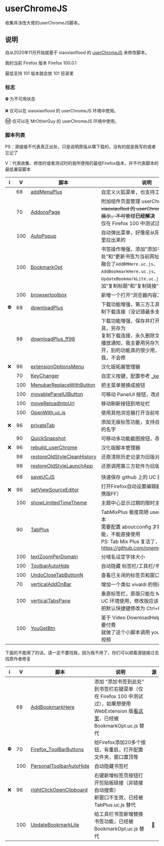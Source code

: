 # userChromeJS

收集并涂改大佬的userChromeJS脚本。

## 说明
自从2020年11月开始就基于 xiaoxiaoflood 的 [userChromeJS](https://github.com/xiaoxiaoflood/firefox-scripts/) 来修改脚本。

我的当前 Firefox 版本 Firefox 100.0.1

最低支持 101 版本就会放 101 目录里

### 标志

⛔ 为不可用状态

❌ 仅可以在 xiaoxiaoflood 的 userChromeJS 环境中使用。

Ⓜ️ 仅可以在 MrOtherGuy 的 userChromeJS 环境中使用。

### 脚本列表

PS：源链接不代表真正出处，只是说明原版从哪下载的，没有的就是我写的或者忘记了

V：代表收集、修改时或者测试时的我所使用的最低Firefox版本，并不代表脚本的最低兼容脚本

| ℹ️    | V    | 脚本                                                         | 说明                                                         | 源                                                           |
| ---- | ---- | ------------------------------------------------------------ | ------------------------------------------------------------ | ------------------------------------------------------------ |
|      | 68   | [addMenuPlus](addMenuPlus)                                   | 自定义火狐菜单，也支持工具按钮移动                           | [📃](https://github.com/ywzhaiqi/userChromeJS/tree/master/addmenuPlus) |
|      | 70   | [AddonsPage](AddonsPage_fx72.uc.js)                          | 附加组件页面管理 userChromeJS 脚本<br />~~xiaoxiaoflod 的 userChromeJS 环境仅可展示，不可管理~~**已经解决**<br />仅在 Firefox 100 中测试过 | [📃](https://u6.getuploader.com/script/download/2051)         |
|      | 100  | [AutoPopup](AutoPopup.uc.js)                                 | 自动弹出菜单，好像是从阳光盒子定制版里拉出来的               |                                                              |
|      | 100  | [BookmarkOpt](BookmarkOpt.uc.js)                             | 书签操作增强，添加”添加书签到此处“和“更新书签为当前网址“<br />融合了`AddBMHere.uc.js`、`AddBookmarkHere.uc.js`、`UpdateBookmarkLite.uc.js`侧边栏添加“复制标题”和“复制链接” |                                                              |
|      | 100  | [browsertoolbox](browsertoolbox.uc.js)                       | 新增一个打开“浏览器内容工具箱”的按钮                         | [📃](https://github.com/Endor8/userChrome.js/blob/master/Firefox-96/browsertoolbox.uc.js) |
| ⛔    | 68   | [downloadPlus](68/downloadPlus.uc.js)                        | 下载功能增强，第三方工具，另存为，复制下载连接（没记错最多支持到73）。 |                                                              |
|      | 98   | [downloadPlus_ff98](downloadPlus/downloadPlus_ff98.uc.js)    | 下载功能增强，保存并打开，第三方工具，另存为<br />复制下载连接，永久删除文件，下载完成播放通知，我主要用另存为和保存并打开，别的功能真的很少用，有问题也别找我，不会修 |                                                              |
| ❌    | 96   | [extensionOptionsMenu](extensionOptionsMenu.uc.js)           | 汉化版拓展管理器                                             | [📃](https://github.com/xiaoxiaoflood/firefox-scripts/blob/master/chrome/extensionOptionsMenu.uc.js) |
|      | 70   | [KeyChanger](KeyChanger/KeyChanger.uc.js)                    | 自定义按键，配置参考 [_keychanger.js](KeyChanger/_keychanger.js) | [📃](https://github.com/Griever/userChromeJS/blob/master/KeyChanger/KeyChanger.uc.js) |
|      | 100  | [MenubarReplaceWithButton](MenubarReplaceWithButton.uc.js)   | 把主菜单替换成按钮                                           | [📃](https://u6.getuploader.com/script/download/2051)         |
|      | 100  | [movablePanelUIButton](movablePanelUIButton.uc.js)           | 可移动 PanelUI 按钮，改成可热插拔了                          | [📃](https://bbs.kafan.cn/thread-2231475-1-1.html)            |
|      | 100  | [moveReloadIntoUrl](moveReloadIntoUrl.uc.js)                 | 移动刷新按钮到地址栏                                         |                                                              |
|      | 100  | [OpenWith.uc.js](OpenWith.uc.js)                             | 使用其他浏览器打开当前地址                                   | [📃](https://bbs.kafan.cn/thread-2114879-1-1.html)            |
| ❌    | 96   | [privateTab](privateTab.uc.js)                               | 添加无痕标签功能，支持自定义无痕身份的名字                   | [📃](https://github.com/xiaoxiaoflood/firefox-scripts/blob/master/chrome/privateTab.uc.js) |
|      | 90   | [QuickSnapshot](QuickSnapshot_Mod.uc.js)                     | 可移动多功能截图按钮，改成可热插拔了                         | [📃](https://github.com/runningcheese/RunningCheese-Firefox/blob/master/userChrome.js/QuickSnapshot.uc.js) |
| ❌    | 96   | [rebuild_userChrome](rebuild_userChrome.uc.js)               | 汉化版脚本管理器                                             | [📃]()                                                        |
|      | 98   | [restoreOldStyleCleanHistory](restoreOldStyleCleanHistory.uc.js) | 还原清除历史记录为旧版对话框                                 |                                                              |
|      | 98   | [restoreOldStyleLaunchApp](restoreOldStyleLaunchApplication.uc.js) | 还原调用第三方软件为旧版对话框                               | [📃](https://bbs.kafan.cn/thread-2231355-1-1.html)            |
|      |      |                                                              |                                                              |                                                              |
|      | 68   | [saveUCJS](saveUCJS.uc.js)                                   | 快速保存 github 上的 UC 脚本                                 |                                                              |
| ❌    | 96   | [setViewSourceEditor](setViewSourceEditor.uc.js)             | 打开Firefox自动设置编辑器路径（用于便携版FF）                |                                                              |
|      | 100  | [showLimitedTimeTheme](showLimitedTimeTheme.uc.js)           | 主题中心显示过期的限时主题                                   | [📃](https://bbs.kafan.cn/thread-2234549-1-1.html)            |
|      | 90   | [TabPlus](TabPlus.uc.js)                                     | TabMixPlus 极度简陋 userChromeJS 版本<br />需要配置 about:config 才能启用响应功能，不能直接使用<br />PS: Tab Mix Plus 复活了，支持 FF78+ https://github.com/onemen/TabMixPlus | [📃](https://github.com/runningcheese/RunningCheese-Firefox/blob/master/userChrome.js/Tabplus.uc.js) |
|      | 100  | [textZoomPerDomain](textZoomPerDomain_e10s.uc.js)            | 分域名设定字体大小                                           | [📃](https://github.com/alice0775/userChrome.js/blob/master/100/textZoomPerDomain_e10s.uc.js) |
|      | 100  | [ToolbarAutoHide](ToolbarAutoHide.uc.js)                     | 自动隐藏 标签栏/工具栏/书签栏                                | [📃](https://u6.getuploader.com/script/download/2061)         |
|      | 100  | [UndoCloseTabButtonN](UndoCloseTabButtonN.uc.js)             | 查看已关闭的标签页和窗口                                     | [📃](https://u6.getuploader.com/script/download/2043)         |
|      | 70   | [verticalAddOnBar](verticalAddOnBar.uc.js)                   | 增加一个类似 vivaldi 的侧边工具栏                            |                                                              |
|      | 100  | [verticalTabsPane](verticalTabsPane.uc.js)                   | 垂直标签栏，原版只能在 MrOtherGuy 的 UC 环境使用，修改版应该通用了，并且把默认快捷键修改为 Ctrl+F1 了 | [📃](https://github.com/aminomancer/uc.css.js/blob/master/JS/verticalTabsPane.uc.js) |
|      | 100  | [YouGetBtn](YouGetBtn.uc.js)                                 | 鉴于 Video DownloadHelper 下载高清需要付费<br />就做了这个小脚本调用 you-get.exe 下载视频 |                                                              |

下面的不能用了的话，请一定不要找我，因为我不用了，你们可以顺着源链接过去找原作者修复

| ℹ️    | V    | 脚本                                                        | 说明                                                         | 源                                                |
| ---- | ---- | ----------------------------------------------------------- | ------------------------------------------------------------ | ------------------------------------------------- |
|      | 68   | [AddBookmarkHere](68/AddBookmarkHere.uc.js)                 | 添加 "添加书签到此处" 到书签栏右键菜单（仅在 Firefox 100 中测试过），如果想使用 WebExtension 版[看这里](https://github.com/benzBrake/FirefoxCustomize/tree/master/extensions/addbookmarkhere)，已经被 BookmarkOpt.uc.js 替代 |                                                   |
| ⛔    | 70   | [Firefox_ToolBarButtons](70/Firefox_ToolBarButtons.uc.js)   | 给Firefox添加20多个按钮，有重启，打开配置文件夹，窗口置顶等  |                                                   |
|      | 100  | [PersonalToolbarAutoHide](90/PersonalToolbarAutoHide.uc.js) | 自动隐藏书签栏                                               |                                                   |
| ❌    | 96   | [rightClickOpenClipboard](90/rightClickOpenClipboard.uc.js) | 右键新增标签页按钮打开剪贴板链接（非链接自动搜索）<br />新窗口不生效，已经被 TabPlus.uc.js 替代 |                                                   |
|      | 100  | [UpdateBookmarkLite](90/UpdateBookmarkLite.uc.js)           | 给工具栏书签新增替换书签功能，已经被 BookmarkOpt.uc.js 替代  | [📃](https://bbs.kafan.cn/thread-2233641-1-1.html) |
